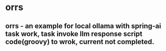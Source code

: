 # orrs
## orrs - an example for local ollama with spring-ai task work, task invoke llm response script code(groovy) to wrok, current not completed.
